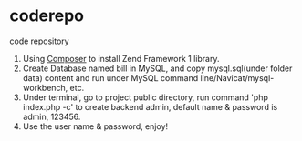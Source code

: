 coderepo
========

code repository

1. Using [Composer](https://getcomposer.org/download/) to install Zend Framework 1 library.
2. Create Database named bill in MySQL, and copy mysql.sql(under folder data) content and run under MySQL command line/Navicat/mysql-workbench, etc.
3. Under terminal, go to project public directory, run command 'php index.php -c' to create backend admin, default name & password is admin, 123456.
4. Use the user name & password, enjoy!